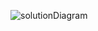 ![solutionDiagram](https://github.com/ilaish/Garage-Management-System/assets/47937649/dbfa1383-29fa-4b1f-8d6c-6e9670b82593)

